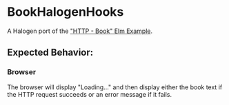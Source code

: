 # BookHalogenHooks

A Halogen port of the ["HTTP - Book" Elm Example](https://elm-lang.org/examples).

## Expected Behavior:

### Browser

The browser will display "Loading..." and then display either the book text if the HTTP request succeeds or an error message if it fails.
